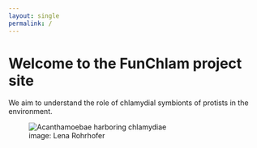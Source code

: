```yaml
---
layout: single
permalink: /
---
```


# Welcome to the FunChlam project site

We aim to understand the role of chlamydial symbionts of protists in the environment.

<figure>
  <img src="{{site.url}}/assets/images/pic1.jpg" alt="Acanthamoebae harboring chlamydiae"/>
  <figcaption>image: Lena Rohrhofer</figcaption>
</figure>



